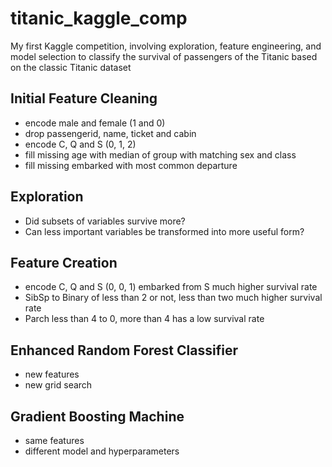 # titanic_kaggle_comp
My first Kaggle competition, involving exploration, feature engineering, and model selection to classify the survival of passengers of the Titanic based on the classic Titanic dataset 

## Initial Feature Cleaning 
- encode male and female (1 and 0)
- drop passengerid, name, ticket and cabin
- encode C, Q and S (0, 1, 2)
- fill missing age with median of group with matching sex and class
- fill missing embarked with most common departure

## Exploration
- Did subsets of variables survive more?
- Can less important variables be transformed into more useful form?

## Feature Creation
- encode C, Q and S (0, 0, 1) embarked from S much higher survival rate
- SibSp to Binary of less than 2 or not, less than two much higher survival rate
- Parch less than 4 to 0, more than 4 has a low survival rate

## Enhanced Random Forest Classifier 
- new features 
- new grid search

## Gradient Boosting Machine
- same features
- different model and hyperparameters
